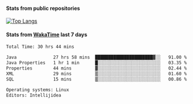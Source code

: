 #### Stats from public repositories

[![Top Langs](https://github-readme-stats.vercel.app/api/top-langs/?username=hyoghurt&layout=compact&exclude_repo=multiserver,docker_compose&langs_count=6)](https://github.com/anuraghazra/github-readme-stats)

#### Stats from [WakaTime](https://wakatime.com/@hyoghurt) last 7 days
<!--START_SECTION:waka-->

```txt
Total Time: 30 hrs 44 mins

Java              27 hrs 58 mins  ██████████████████████▓░░   91.00 %
Java Properties   1 hr 1 min      █░░░░░░░░░░░░░░░░░░░░░░░░   03.35 %
Properties        44 mins         ▓░░░░░░░░░░░░░░░░░░░░░░░░   02.44 %
XML               29 mins         ▒░░░░░░░░░░░░░░░░░░░░░░░░   01.60 %
SQL               15 mins         ▒░░░░░░░░░░░░░░░░░░░░░░░░   00.86 %

Operating systems: Linux
Editors: Intellijidea
```

<!--END_SECTION:waka-->
